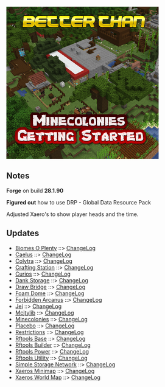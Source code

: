 ![BETTER THAN MINECOLONIES GETTING STARTED LOGO](https://github.com/kreezxil/kreezcraft.com/blob/master/images/better%20than%20minecolonies%20getting%20started.png)

## Notes
**Forge** on build **28.1.90**

**Figured out** how to use DRP - Global Data Resource Pack

Adjusted Xaero's to show player heads and the time.

## Updates
- [Biomes O Plenty](https://www.curseforge.com/minecraft/mc-mods/biomes-o-plenty) ::> [ChangeLog](https://www.curseforge.com/minecraft/mc-mods/biomes-o-plenty/files/2825077)
- [Caelus](https://www.curseforge.com/minecraft/mc-mods/caelus) ::> [ChangeLog](https://www.curseforge.com/minecraft/mc-mods/caelus/files/2826670)
- [Colytra](https://www.curseforge.com/minecraft/mc-mods/colytra) ::> [ChangeLog](https://www.curseforge.com/minecraft/mc-mods/colytra/files/2826666)
- [Crafting Station](https://www.curseforge.com/minecraft/mc-mods/crafting-station) ::> [ChangeLog](https://www.curseforge.com/minecraft/mc-mods/crafting-station/files/2827106)
- [Curios](https://www.curseforge.com/minecraft/mc-mods/curios) ::> [ChangeLog](https://www.curseforge.com/minecraft/mc-mods/curios/files/2826634)
- [Dank Storage](https://www.curseforge.com/minecraft/mc-mods/dank-storage) ::> [ChangeLog](https://www.curseforge.com/minecraft/mc-mods/dank-storage/files/2826708)
- [Draw Bridge](https://www.curseforge.com/minecraft/mc-mods/draw-bridge) ::> [ChangeLog](https://www.curseforge.com/minecraft/mc-mods/draw-bridge/files/2824571)
- [Foam Dome](https://www.curseforge.com/minecraft/mc-mods/foam-dome) ::> [ChangeLog](https://www.curseforge.com/minecraft/mc-mods/foam-dome/files/2824168)
- [Forbidden Arcanus](https://www.curseforge.com/minecraft/mc-mods/forbidden-arcanus) ::> [ChangeLog](https://www.curseforge.com/minecraft/mc-mods/forbidden-arcanus/files/2825213)
- [Jei](https://www.curseforge.com/minecraft/mc-mods/jei) ::> [ChangeLog](https://www.curseforge.com/minecraft/mc-mods/jei/files/2825683)
- [Mcjtylib](https://www.curseforge.com/minecraft/mc-mods/mcjtylib) ::> [ChangeLog](https://www.curseforge.com/minecraft/mc-mods/mcjtylib/files/2825802)
- [Minecolonies](https://www.curseforge.com/minecraft/mc-mods/minecolonies) ::> [ChangeLog](https://www.curseforge.com/minecraft/mc-mods/minecolonies/files/2826301)
- [Placebo](https://www.curseforge.com/minecraft/mc-mods/placebo) ::> [ChangeLog](https://www.curseforge.com/minecraft/mc-mods/placebo/files/2826417)
- [Restrictions](https://www.curseforge.com/minecraft/mc-mods/restrictions) ::> [ChangeLog](https://www.curseforge.com/minecraft/mc-mods/restrictions/files/2824393)
- [Rftools Base](https://www.curseforge.com/minecraft/mc-mods/rftools-base) ::> [ChangeLog](https://www.curseforge.com/minecraft/mc-mods/rftools-base/files/2825803)
- [Rftools Builder](https://www.curseforge.com/minecraft/mc-mods/rftools-builder) ::> [ChangeLog](https://www.curseforge.com/minecraft/mc-mods/rftools-builder/files/2825807)
- [Rftools Power](https://www.curseforge.com/minecraft/mc-mods/rftools-power) ::> [ChangeLog](https://www.curseforge.com/minecraft/mc-mods/rftools-power/files/2825804)
- [Rftools Utility](https://www.curseforge.com/minecraft/mc-mods/rftools-utility) ::> [ChangeLog](https://www.curseforge.com/minecraft/mc-mods/rftools-utility/files/2825808)
- [Simple Storage Network](https://www.curseforge.com/minecraft/mc-mods/simple-storage-network) ::> [ChangeLog](https://www.curseforge.com/minecraft/mc-mods/simple-storage-network/files/2826110)
- [Xaeros Minimap](https://www.curseforge.com/minecraft/mc-mods/xaeros-minimap) ::> [ChangeLog](https://www.curseforge.com/minecraft/mc-mods/xaeros-minimap/files/2826720)
- [Xaeros World Map](https://www.curseforge.com/minecraft/mc-mods/xaeros-world-map) ::> [ChangeLog](https://www.curseforge.com/minecraft/mc-mods/xaeros-world-map/files/2826726)
